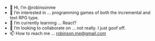 - 👋 Hi, I’m @robinsonme
- 👀 I’m interested in ... programming games of both the incremental and text RPG type.
- 🌱 I’m currently learning ... React?
- 💞️ I’m looking to collaborate on ... not really. I just goof off.
- 📫 How to reach me ... robinson.me@gmail.com

<!---
robinsonme/robinsonme is a ✨ special ✨ repository because its `README.md` (this file) appears on your GitHub profile.
You can click the Preview link to take a look at your changes.
--->
